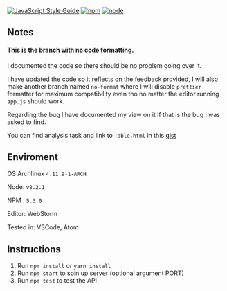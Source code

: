 [![JavaScript Style Guide](https://img.shields.io/badge/code_style-standard-brightgreen.svg)](https://standardjs.com)
[![npm](https://img.shields.io/npm/v/npm.svg)]()
[![node](https://badge.fury.io/js/node.svg)]()

## Notes

#### This is the branch with no code formatting.

I documented the code so there should be no problem going over it.

I have updated the code so it reflects on the feedback provided, I will also make another branch named `no-format` where I will disable `prettier` formatter for maximum compatibility even tho no matter the editor running `app.js` should work.

Regarding the bug I have documented my view on it if that is the bug i was asked to find.

You can find analysis task and link to `Table.html` in this [gist](https://gist.github.com/ukaric/fb40837d98cdd4aed21f75f61b401f08)
## Enviroment

OS Archlinux `4.11.9-1-ARCH`

Node: `v8.2.1`

NPM : `5.3.0`

Editor: WebStorm

Tested in: VSCode, Atom

## Instructions

1. Run `npm install` or `yarn install`
2. Run `npm start` to spin up server (optional argument PORT)
3. Run `npm test` to test the API
